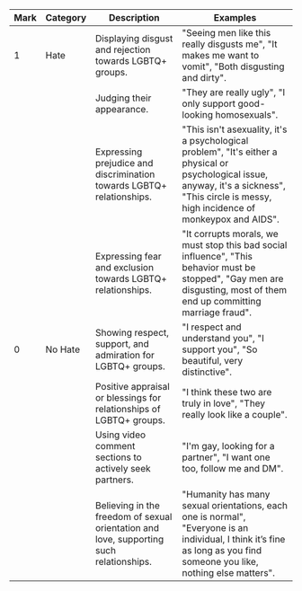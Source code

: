 | Mark | Category | Description                                                                                                      | Examples                                                                                                    |
|------|----------|------------------------------------------------------------------------------------------------------------------|------------------------------------------------------------------------------------------------------------|
| 1    | Hate     | Displaying disgust and rejection towards LGBTQ+ groups.                                                                 | "Seeing men like this really disgusts me", "It makes me want to vomit", "Both disgusting and dirty".        |
|      |          | Judging their appearance.                                                                                             | "They are really ugly", "I only support good-looking homosexuals".                                     |
|      |          | Expressing prejudice and discrimination towards LGBTQ+ relationships.                                                    | "This isn't asexuality, it's a psychological problem", "It's either a physical or psychological issue, anyway, it's a sickness", "This circle is messy, high incidence of monkeypox and AIDS". |
|      |          | Expressing fear and exclusion towards LGBTQ+ relationships.                                                            | "It corrupts morals, we must stop this bad social influence", "This behavior must be stopped", "Gay men are disgusting, most of them end up committing marriage fraud". |
| 0    | No Hate  | Showing respect, support, and admiration for LGBTQ+ groups.                                                           | "I respect and understand you", "I support you", "So beautiful, very distinctive".                    |
|      |          | Positive appraisal or blessings for relationships of LGBTQ+ groups.                                                     | "I think these two are truly in love", "They really look like a couple".                              |
|      |          | Using video comment sections to actively seek partners.                                                                 | "I'm gay, looking for a partner", "I want one too, follow me and DM".                                   |
|      |          | Believing in the freedom of sexual orientation and love, supporting such relationships.                                | "Humanity has many sexual orientations, each one is normal", "Everyone is an individual, I think it’s fine as long as you find someone you like, nothing else matters". |